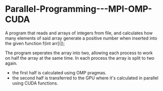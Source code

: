 # Parallel-Programming---MPI-OMP-CUDA

A program that reads and arrays of integers from file, and calculates how many elements of said array generate a positive number when inserted into the given function f(int arr[i]);

The program seperates the array into two, allowing each process to work on half the array at the same time.
In each process the array is split to two again. 
* the first half is calculated using OMP pragmas.
* the second half is transferred to the GPU where it's calculated in parallel using CUDA functions.

